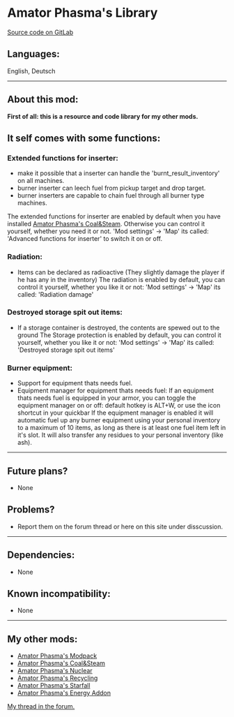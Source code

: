 __Amator Phasma's Library__
=============
[Source code on GitLab](https://gitlab.com/AmatorPhasma/apm_factorio/tree/master)

__Languages:__
-------------
English, Deutsch

-------------
__About this mod:__
-------------
__First of all: this is a resource and code library for my other mods.__

## It self comes with some functions: ##
### Extended functions for inserter: ###
- make it possible that a inserter can handle the 'burnt_result_inventory' on all machines.
- burner inserter can leech fuel from pickup target and drop target.
- burner inserters are capable to chain fuel through all burner type machines.

The extended functions for inserter are enabled by default when you have installed [Amator Phasma's Coal&Steam](https://mods.factorio.com/mod/apm_power). Otherwise you can control it yourself, whether you need it or not.
'Mod settings' -> 'Map' its called: 'Advanced functions for inserter' to switch it on or off.

### Radiation: ###
- Items can be declared as radioactive (They slightly damage the player if he has any in the inventory)
The radiation is enabled by default, you can control it yourself, whether you like it or not: 'Mod settings' -> 'Map' its called: 'Radiation damage'

### Destroyed storage spit out items: ###
- If a storage container is destroyed, the contents are spewed out to the ground
The Storage protection is enabled by default, you can control it yourself, whether you like it or not: 'Mod settings' -> 'Map' its called: 'Destroyed storage spit out items'

### Burner equipment: ###
- Support for equipment thats needs fuel.
- Equipment manager for equipment thats needs fuel:
If an equipment thats needs fuel is equipped in your armor, you can toggle the equipment manager on or off: default hotkey is ALT+W, or use the icon shortcut in your quickbar
If the equipment manager is enabled it will automatic fuel up any burner equipment using your personal inventory to a maximum of 10 items, as long as there is at least one fuel item left in it's slot. It will also transfer any residues to your personal inventory (like ash).

-------------
__Future plans?__
-------------
- None

__Problems?__
-------------
- Report them on the forum thread or here on this site under disscussion.

-------------
__Dependencies:__
-------------
- None

__Known incompatibility:__
-------------
- None

-------------
__My other mods:__
-------------
- [Amator Phasma's Modpack](https://mods.factorio.com/mod/apm_modpack)
- [Amator Phasma's Coal&Steam](https://mods.factorio.com/mod/apm_power)
- [Amator Phasma's Nuclear](https://mods.factorio.com/mod/apm_nuclear)
- [Amator Phasma's Recycling](https://mods.factorio.com/mod/apm_recycling)
- [Amator Phasma's Starfall](https://mods.factorio.com/mod/apm_starfall)
- [Amator Phasma's Energy Addon](https://mods.factorio.com/mod/apm_energy_addon)

[My thread in the forum.](https://forums.factorio.com/viewtopic.php?f=190&t=68748)